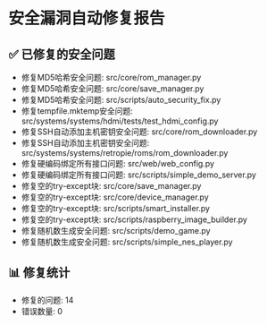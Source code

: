 # 安全漏洞自动修复报告

## ✅ 已修复的安全问题
- 修复MD5哈希安全问题: src/core/rom_manager.py
- 修复MD5哈希安全问题: src/core/save_manager.py
- 修复MD5哈希安全问题: src/scripts/auto_security_fix.py
- 修复tempfile.mktemp安全问题: src/systems/systems/hdmi/tests/test_hdmi_config.py
- 修复SSH自动添加主机密钥安全问题: src/core/rom_downloader.py
- 修复SSH自动添加主机密钥安全问题: src/systems/systems/retropie/roms/rom_downloader.py
- 修复硬编码绑定所有接口问题: src/web/web_config.py
- 修复硬编码绑定所有接口问题: src/scripts/simple_demo_server.py
- 修复空的try-except块: src/core/save_manager.py
- 修复空的try-except块: src/core/device_manager.py
- 修复空的try-except块: src/scripts/smart_installer.py
- 修复空的try-except块: src/scripts/raspberry_image_builder.py
- 修复随机数生成安全问题: src/scripts/demo_game.py
- 修复随机数生成安全问题: src/scripts/simple_nes_player.py

## 📊 修复统计
- 修复的问题: 14
- 错误数量: 0